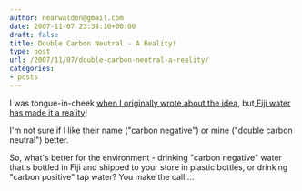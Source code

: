 ```yaml
---
author: nearwalden@gmail.com
date: 2007-11-07 23:38:10+00:00
draft: false
title: Double Carbon Neutral - A Reality!
type: post
url: /2007/11/07/double-carbon-neutral-a-reality/
categories:
- posts
---
```


I was tongue-in-cheek [when I originally wrote about the idea](http://blogs.sun.com/enviro/entry/carbon_redux), but[ Fiji water has made it a reality](http://www.environmentalleader.com/2007/11/07/fiji-water-to-go-carbon-negative/)!  





I'm not sure if I like their name ("carbon negative") or mine ("double carbon neutral") better.  





So, what's better for the environment - drinking "carbon negative" water that's bottled in Fiji and shipped to your store in plastic bottles, or drinking "carbon positive" tap water?  You make the call....



